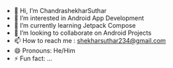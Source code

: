 - 👋 Hi, I’m ChandrashekharSuthar
- 👀 I’m interested in Android App Development
- 🌱 I’m currently learning Jetpack Compose
- 💞️ I’m looking to collaborate on Android Projects
- 📫 How to reach me : shekharsuthar234@gmail.com
- 😄 Pronouns: He/Him
- ⚡ Fun fact: ...

<!---
ChandrashekharSuthar/ChandrashekharSuthar is a ✨ special ✨ repository because its `README.md` (this file) appears on your GitHub profile.
You can click the Preview link to take a look at your changes.
--->
